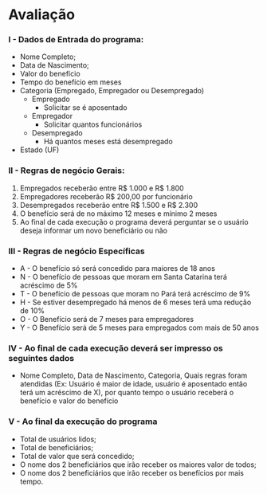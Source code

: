 # Avaliação
### I - Dados de Entrada do programa:
* Nome Completo;
* Data de Nascimento;
* Valor do benefício
* Tempo do benefício em meses
* Categoria (Empregado, Empregador ou Desempregado)
	* Empregado
		* Solicitar se é aposentado
	* Empregador
		* Solicitar quantos funcionários
	* Desempregado
		* Há quantos meses está desempregado
* Estado (UF)
### II - Regras de negócio Gerais: 
1. Empregados receberão entre R$ 1.000 e R$ 1.800
2. Empregadores receberão R$ 200,00 por funcionário
3. Desempregados receberão entre R$ 1.500 e R$ 2.300
4. O benefício será de no máximo 12 meses e mínimo 2 meses
5. Ao final de cada execução o programa deverá perguntar se o usuário deseja informar um novo beneficiário ou não

### III - Regras de negócio Específicas

* A - O benefício só será concedido para maiores de 18 anos
* N -  O benefício de pessoas que moram em Santa Catarina terá acréscimo de 5%
* T - O benefício de pessoas que moram no Pará terá acréscimo de 9%
* H - Se estiver desempregado há menos de 6 meses terá uma redução de 10%
* O - O Benefício será de 7 meses para empregadores
* Y - O Benefício será de 5 meses para empregados com mais de 50 anos

### IV - Ao final de cada execução deverá ser impresso os seguintes dados
* Nome Completo, Data de Nascimento, Categoria, Quais regras foram atendidas (Ex: Usuário é maior de idade, usuário é aposentado então terá um acréscimo de X), por quanto tempo o usuário receberá o benefício e valor do benefício

### V - Ao final da execução do programa
* Total de usuários lidos;
* Total de beneficiários;
* Total de valor que será concedido;
* O nome dos 2 beneficiários que irão receber os maiores valor de todos;
* O nome dos 2 beneficiários que irão receber os benefícios por mais tempo.
